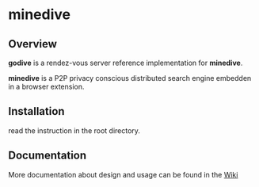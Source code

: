 # minedive

## Overview
**godive** is a rendez-vous server reference implementation for **minedive**.

**minedive** is a P2P privacy conscious distributed search engine embedden in a browser extension. 

## Installation

read the instruction in the root directory.

## Documentation
More documentation about design and usage can be found in the [Wiki](https://github.com/ckin-it/minedive/wiki)
